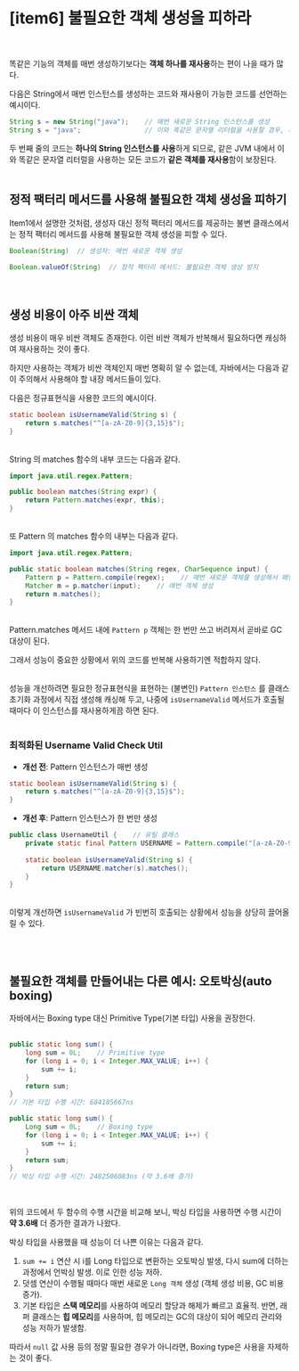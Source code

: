 # [item6] 불필요한 객체 생성을 피하라 <br/><br/>

똑같은 기능의 객체를 매번 생성하기보다는 **객체 하나를 재사용**하는 편이 나을 때가 많다.

다음은 String에서 매번 인스턴스를 생성하는 코드와 재사용이 가능한 코드를 선언하는 예시이다.

```java
String s = new String("java");    // 매번 새로운 String 인스턴스를 생성
String s = "java";                // 이와 똑같은 문자열 리터럴을 사용할 경우, 재사용 보장
```

두 번째 줄의 코드는 **하나의 String 인스턴스를 사용**하게 되므로, 같은 JVM 내에서 이와 똑같은 문자열 리터럴을 사용하는 모든 코드가 **같은 객체를 재사용**함이 보장된다. <br/><br/>


## 정적 팩터리 메서드를 사용해 불필요한 객체 생성을 피하기

Item1에서 설명한 것처럼, 생성자 대신 정적 팩터리 메서드를 제공하는 불변 클래스에서는 정적 팩터리 메서드를 사용해 불필요한 객체 생성을 피할 수 있다.

```java
Boolean(String)  // 생성자: 매번 새로운 객체 생성
    
Boolean.valueOf(String)  // 정적 팩터리 메서드: 불필요한 객체 생성 방지
```
<br/>

## 생성 비용이 아주 비싼 객체

생성 비용이 매우 비싼 객체도 존재한다. 이런 비싼 객체가 반복해서 필요하다면 캐싱하여 재사용하는 것이 좋다.

하지만 사용하는 객체가 비싼 객체인지 매번 명확히 알 수 없는데, 자바에서는 다음과 같이 주의해서 사용해야 할 내장 메서드들이 있다.

다음은 정규표현식을 사용한 코드의 예시이다.

```java
static boolean isUsernameValid(String s) {
    return s.matches("^[a-zA-Z0-9]{3,15}$");
}
```
<br/>
String 의 matches 함수의 내부 코드는 다음과 같다.

```java
import java.util.regex.Pattern;

public boolean matches(String expr) {
    return Pattern.matches(expr, this);
}
```
<br/>
또 Pattern 의 matches 함수의 내부는 다음과 같다.

```java
import java.util.regex.Pattern;

public static boolean matches(String regex, CharSequence input) {
    Pattern p = Pattern.compile(regex);    // 매번 새로운 객체를 생성해서 패턴을 컴파일
    Matcher m = p.matcher(input);    // 매번 객체 생성
    return m.matches();
}
```
<br/>Pattern.matches 메서드 내에 `Pattern p` 객체는 한 번만 쓰고 버려져서 곧바로 GC 대상이 된다.

그래서 성능이 중요한 상황에서 위의 코드를 반복해 사용하기엔 적합하지 않다.
<br/><br/>

성능을 개선하려면 필요한 정규표현식을 표현하는 (불변인) `Pattern 인스턴스` 를 클래스 초기화 과정에서 직접
생성해 캐싱해 두고, 나중에 `isUsernameValid` 메서드가 호출될 때마다 이 인스턴스를 재사용하게끔 하면 된다. <br/><br/>

### 최적화된 Username Valid Check Util

- **개선 전**: Pattern 인스턴스가 매번 생성
```java
static boolean isUsernameValid(String s) {
    return s.matches("^[a-zA-Z0-9]{3,15}$");
}
``` 

- **개선 후**: Pattern 인스턴스가 한 번만 생성

```java
public class UsernameUtil {    // 유틸 클래스
    private static final Pattern USERNAME = Pattern.compile("[a-zA-Z0-9]{3,15}$");
    
    static boolean isUsernameValid(String s) {
        return USERNAME.matcher(s).matches();
    }
}
```
<br/>이렇게 개선하면 `isUsernameValid` 가 빈번히 호출되는 상황에서 성능을 상당히 끌어올릴 수 있다.

<br/><br/>

## 불필요한 객체를 만들어내는 다른 예시: 오토박싱(auto boxing)

자바에서는 Boxing type 대신 Primitive Type(기본 타입) 사용을 권장한다.
<br/><br/>

```java
public static long sum() {
    long sum = 0L;    // Primitive type
    for (long i = 0; i < Integer.MAX_VALUE; i++) {
        sum += i;
    }
    return sum;
}
// 기본 타입 수행 시간: 684185667ns

public static long sum() {
	Long sum = 0L;    // Boxing type
	for (long i = 0; i < Integer.MAX_VALUE; i++) {
		sum += i;   
	}
	return sum;
}
// 박싱 타입 수행 시간: 2482506083ns (약 3.6배 증가)
```
<br/>

위의 코드에서 두 함수의 수행 시간을 비교해 보니, 박싱 타입을 사용하면 수행 시간이 **약 3.6배** 더 증가한 결과가 나왔다.

박싱 타입을 사용했을 때 성능이 더 나쁜 이유는 다음과 같다.

1. `sum += i`  연산 시 i를 Long 타입으로 변환하는 오토박싱 발생, 다시 sum에 더하는 과정에서 언박싱 발생. 이로 인한 성능 저하.
2. 덧셈 연산이 수행될 때마다 매번 새로운 `Long 객체` 생성 (객체 생성 비용, GC 비용 증가).
3. 기본 타입은 **스택 메모리**를 사용하여 메모리 할당과 해제가 빠르고 효율적. 반면, 래퍼 클래스는 **힙 메모리**를 사용하며, 힙 메모리는 GC의 대상이 되어 메모리 관리와 성능 저하가 발생함.

따라서 `null` 값 사용 등의 정말 필요한 경우가 아니라면, Boxing type은 사용을 자제하는 것이 좋다.
